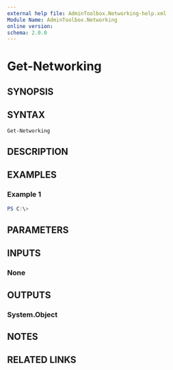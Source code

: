 ```yaml
---
external help file: AdminToolbox.Networking-help.xml
Module Name: AdminToolbox.Networking
online version:
schema: 2.0.0
---
```


# Get-Networking

## SYNOPSIS


## SYNTAX

```
Get-Networking
```

## DESCRIPTION


## EXAMPLES

### Example 1
```powershell
PS C:\> 
```



## PARAMETERS

## INPUTS

### None

## OUTPUTS

### System.Object
## NOTES

## RELATED LINKS
